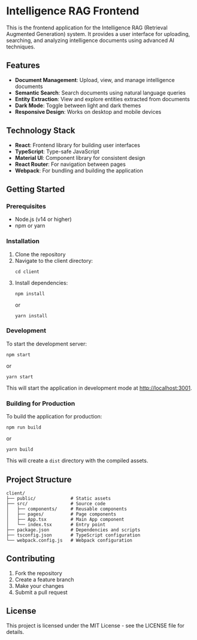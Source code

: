 # Intelligence RAG Frontend

This is the frontend application for the Intelligence RAG (Retrieval Augmented Generation) system. It provides a user interface for uploading, searching, and analyzing intelligence documents using advanced AI techniques.

## Features

- **Document Management**: Upload, view, and manage intelligence documents
- **Semantic Search**: Search documents using natural language queries
- **Entity Extraction**: View and explore entities extracted from documents
- **Dark Mode**: Toggle between light and dark themes
- **Responsive Design**: Works on desktop and mobile devices

## Technology Stack

- **React**: Frontend library for building user interfaces
- **TypeScript**: Type-safe JavaScript
- **Material UI**: Component library for consistent design
- **React Router**: For navigation between pages
- **Webpack**: For bundling and building the application

## Getting Started

### Prerequisites

- Node.js (v14 or higher)
- npm or yarn

### Installation

1. Clone the repository
2. Navigate to the client directory:
   ```
   cd client
   ```
3. Install dependencies:
   ```
   npm install
   ```
   or
   ```
   yarn install
   ```

### Development

To start the development server:

```
npm start
```

or

```
yarn start
```

This will start the application in development mode at [http://localhost:3001](http://localhost:3001).

### Building for Production

To build the application for production:

```
npm run build
```

or

```
yarn build
```

This will create a `dist` directory with the compiled assets.

## Project Structure

```
client/
├── public/             # Static assets
├── src/                # Source code
│   ├── components/     # Reusable components
│   ├── pages/          # Page components
│   ├── App.tsx         # Main App component
│   └── index.tsx       # Entry point
├── package.json        # Dependencies and scripts
├── tsconfig.json       # TypeScript configuration
└── webpack.config.js   # Webpack configuration
```

## Contributing

1. Fork the repository
2. Create a feature branch
3. Make your changes
4. Submit a pull request

## License

This project is licensed under the MIT License - see the LICENSE file for details. 